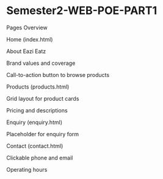 # Semester2-WEB-POE-PART1

Pages Overview

Home (index.html)

About Eazi Eatz

Brand values and coverage

Call-to-action button to browse products

Products (products.html)

Grid layout for product cards

Pricing and descriptions

Enquiry (enquiry.html)

Placeholder for enquiry form

Contact (contact.html)

Clickable phone and email

Operating hours
